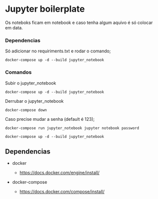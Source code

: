 # Jupyter boilerplate

Os noteboks ficam em notebook e caso tenha algum aquivo é só colocar em data.

### Dependencias
Só adicionar no requiriments.txt e rodar o comando;

    docker-compose up -d --build jupyter_notebook

### Comandos
Subir o jupyter_notebook
    
    docker-compose up -d --build jupyter_notebook

Derrubar o jupyter_notebook
    
    docker-compose down

Caso precise mudar a senha (default é 123);
    
    docker-compose run jupyter_notebook jupyter notebook password
    
    docker-compose up -d --build jupyter_notebook

## Dependencias
- docker
    - https://docs.docker.com/engine/install/

- docker-compose
    - https://docs.docker.com/compose/install/